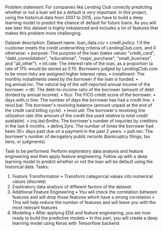 Problem statement:
For companies like Lending Club correctly predicting whether or not a loan will be a 
default is very important. In this project, using the historical data from 2007 to 2015, you 
have to build a deep learning model to predict the chance of default for future loans. As you 
will see later this dataset is highly imbalanced and includes a lot of features that makes this 
problem more challenging.

Dataset description:
Dataset name: loan_data.csv
• credit.policy: 1 if the customer meets the credit underwriting criteria of 
LendingClub.com, and 0 otherwise.
• purpose: The purpose of the loan (takes values "credit_card", "debt_consolidation", 
"educational", "major_purchase", "small_business", and "all_other").
• int.rate: The interest rate of the loan, as a proportion (a rate of 11% would be 
stored as 0.11). Borrowers judged by LendingClub.com to be more risky are 
assigned higher interest rates.
• installment: The monthly installments owed by the borrower if the loan is funded.
• log.annual.inc: The natural log of the self-reported annual income of the borrower.
• dti: The debt-to-income ratio of the borrower (amount of debt divided by annual 
income).
• fico: The FICO credit score of the borrower.
• days.with.cr.line: The number of days the borrower has had a credit line.
• revol.bal: The borrower's revolving balance (amount unpaid at the end of the credit 
card billing cycle).
• revol.util: The borrower's revolving line utilization rate (the amount of the credit 
line used relative to total credit available).
• inq.last.6mths: The borrower's number of inquiries by creditors in the last 6 
months.
• delinq.2yrs: The number of times the borrower had been 30+ days past due on a 
payment in the past 2 years.
• pub.rec: The borrower's number of derogatory public records (bankruptcy filings, 
tax liens, or judgments).

Task to be performed:
 Perform exploratory data analysis and feature engineering and then apply feature 
engineering. Follow up with a deep learning model to predict whether or not the loan will 
be default using the historical data.
Tasks:
1. Feature Transformation
• Transform categorical values into numerical values (discrete)
2. Exploratory data analysis of different factors of the dataset.
3. Additional Feature Engineering
• You will check the correlation between features and will drop those features which 
have a strong correlation
• This will help reduce the number of features and will leave you with the most 
relevant features
4. Modeling
• After applying EDA and feature engineering, you are now ready to build the 
predictive models
• In this part, you will create a deep learning model using Keras with Tensorflow 
backend
